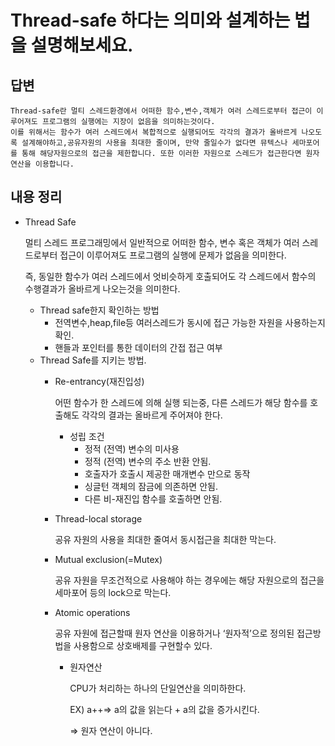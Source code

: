 # Thread-safe 하다는 의미와 설계하는 법을 설명해보세요.

## 답변
```
Thread-safe란 멀티 스레드환경에서 어떠한 함수,변수,객체가 여러 스레드로부터 접근이 이루어져도 프로그램의 실행에는 지장이 없음을 의미하는것이다.
이를 위해서는 함수가 여러 스레드에서 복합적으로 실행되어도 각각의 결과가 올바르게 나오도록 설계해야하고,공유자원의 사용을 최대한 줄이며, 만약 줄일수가 없다면 뮤텍스나 세마포어를 통해 해당자원으로의 접근을 제한합니다. 또한 이러한 자원으로 스레드가 접근한다면 원자연산을 이용합니다.
```

## 내용 정리
- Thread Safe

  멀티 스레드 프로그래밍에서 일반적으로 어떠한 함수, 변수 혹은 객체가 여러 스레드로부터 접근이 이루어져도 프로그램의 실행에 문제가 없음을 의미한다.

  즉, 동일한 함수가 여러 스레드에서 엇비슷하게 호출되어도 각 스레드에서 함수의 수행결과가 올바르게 나오는것을 의미한다.

    - Thread safe한지 확인하는 방법
        - 전역변수,heap,file등 여러스레드가 동시에 접근 가능한 자원을 사용하는지 확인.
        - 핸들과 포인터를 통한 데이터의 간접 접근 여부
    - Thread Safe를 지키는 방법.
        - Re-entrancy(재진입성)

          어떤 함수가 한 스레드에 의해 실행 되는중, 다른 스레드가 해당 함수를 호출해도 각각의 결과는 올바르게 주어져야 한다.

            - 성립 조건
                - 정적 (전역) 변수의 미사용
                - 정적 (전역) 변수의 주소 반환 안됨.
                - 호출자가 호출시 제공한 매개변수 만으로 동작
                - 싱글턴 객체의 잠금에 의존하면 안됨.
                - 다른 비-재진입 함수를 호출하면 안됨.
        - Thread-local storage

          공유 자원의 사용을 최대한 줄여서 동시접근을 최대한 막는다.

        - Mutual exclusion(=Mutex)

          공유 자원을 무조건적으로 사용해야 하는 경우에는 해당 자원으로의 접근을 세마포어 등의 lock으로 막는다.

        - Atomic operations

          공유 자원에 접근할때 원자 연산을 이용하거나 ‘원자적’으로 정의된 접근방법을 사용함으로 상호배제를 구현할수 있다.

            - 원자연산

              CPU가 처리하는 하나의 단일연산을 의미하한다.

              EX) a++⇒ a의 값을 읽는다 + a의 값을 증가시킨다.

              ⇒ 원자 연산이 아니다.